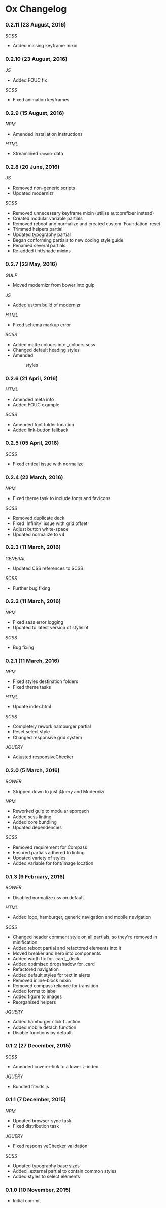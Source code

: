 # Ox Changelog

### 0.2.11 (23 August, 2016)

_SCSS_
* Added missing keyframe mixin

### 0.2.10 (23 August, 2016)

_JS_
* Added FOUC fix

_SCSS_
* Fixed animation keyframes

### 0.2.9 (15 August, 2016)

_NPM_
* Amended installation instructions

_HTML_
* Streamlined `<head>` data

### 0.2.8 (20 June, 2016)

_JS_
* Removed non-generic scripts
* Updated modernizr

_SCSS_
* Removed unnecessary keyframe mixin (utilise autoprefixer instead)
* Created modular variable partials
* Removed reboot and normalize and created custom 'Foundation' reset
* Trimmed helpers partial
* Updated typography partial
* Began conforming partials to new coding style guide
* Renamed several partials
* Re-added tint/shade mixins

### 0.2.7 (23 May, 2016)

_GULP_
* Moved modernizr from bower into gulp

_JS_
* Added ustom build of modernizr

_HTML_
* Fixed schema markup error

_SCSS_
* Added matte colours into _colours.scss
* Changed default heading styles
* Amended <figure> styles

### 0.2.6 (21 April, 2016)

_HTML_
* Amended meta info
* Added FOUC example

_SCSS_
* Amended font folder location
* Added link-button fallback

### 0.2.5 (05 April, 2016)

_SCSS_
* Fixed critical issue with normalize

### 0.2.4 (22 March, 2016)

_NPM_
* Fixed theme task to include fonts and favicons

_SCSS_
* Removed duplicate deck
* Fixed 'Infinity' issue with grid offset
* Adjust button white-space
* Updated normalize to v4

### 0.2.3 (11 March, 2016)

_GENERAL_
* Updated CSS references to SCSS

_SCSS_
* Further bug fixing

### 0.2.2 (11 March, 2016)

_NPM_
* Fixed sass error logging
* Updated to latest version of stylelint

_SCSS_
* Bug fixing

### 0.2.1 (11 March, 2016)

_NPM_
* Fixed styles destination folders
* Fixed theme tasks

_HTML_
* Update index.html

_SCSS_
* Completely rework hamburger partial
* Reset select style
* Changed responsive grid system

_JQUERY_
* Adjusted responsiveChecker

### 0.2.0 (5 March, 2016)

_BOWER_
* Stripped down to just jQuery and Modernizr

_NPM_
* Reworked gulp to modular approach
* Added scss linting
* Added core bundling
* Updated dependencies

_SCSS_
* Removed requirement for Compass
* Ensured partials adhered to linting
* Updated variety of styles
* Added variable for font/image location


### 0.1.3 (9 February, 2016)

_BOWER_
* Disabled normalize.css on default

_HTML_
* Added logo, hamburger, generic navigation and mobile navigation

_SCSS_
* Changed header comment style on all partials, so they're removed in minification
* Added reboot partial and refactored elements into it
* Moved breaker and hero into components
* Added width fix for .card__deck
* Added optimised dropshadow for .card
* Refactored navigation
* Added default styles for text in alerts
* Removed inline-block mixin
* Removed compass reliance for transition
* Added forms to label
* Added figure to images
* Reorganised helpers

_JQUERY_
* Added hamburger click function
* Added mobile detach function
* Disable functions by default


### 0.1.2 (27 December, 2015)

_SCSS_
* Amended coverer-link to a lower z-index

_JQUERY_
* Bundled fitvids.js


### 0.1.1 (7 December, 2015)

_NPM_
* Updated browser-sync task
* Fixed distribution task

_JQUERY_
* Fixed responsiveChecker validation

_SCSS_
* Updated typography base sizes
* Added _external partial to contain common styles
* Added styles to select elements


### 0.1.0 (10 November, 2015)

* Initial commit
